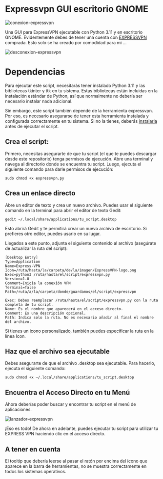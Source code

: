 # Expressvpn GUI escritorio GNOME

![conexion-expressvpn](https://github.com/sapoclay/expressvpn-gui/assets/6242827/4877cec7-412c-4a81-a2d2-de8ad3af9c31)

Una GUI para ExpressVPN ejecutable con Python 3.11 y en escritorio GNOME. Evidentemente debes de tener una cuenta con [EXPRESSVPN](https://www.expressvpn.com/es/refer-a-friend/30-days-free?locale=es&referrer_id=40141467&utm_campaign=referrals&utm_medium=copy_link&utm_source=referral_dashboard) comprada. Esto solo se ha creado por comodidad para mi ...

![desconexion-expressvpn](https://github.com/sapoclay/expressvpn-gui/assets/6242827/8f3dab8e-ed20-40ab-9401-61f1500df16c)

# Dependencias

Para ejecutar este script, necesitarás tener instalado Python 3.11 y las bibliotecas tkinter y ttk en tu sistema. Estas bibliotecas están incluidas en la instalación estándar de Python, así que normalmente no debería ser necesario instalar nada adicional.

Sin embargo, este script también depende de la herramienta expressvpn. Por eso, es necesario asegurarse de tener esta herramienta instalada y configurada correctamente en tu sistema. Si no la tienes, deberás [instalarla](https://www.expressrefer.com/refer-a-friend/30-days-free?locale=es&referrer_id=40141467&utm_campaign=referrals&utm_medium=copy_link&utm_source=referral_dashboard)  antes de ejecutar el script.

## Crea el script:

Primero, necesitas asegurarte de que tu script (el que te puedes descargar desde este repositorio) tenga permisos de ejecución. Abre una terminal y navega al directorio donde se encuentra tu script. Luego, ejecuta el siguiente comando para darle permisos de ejecución:
```
sudo chmod +x expressvpn.py
```
## Crea un enlace directo

Abre un editor de texto y crea un nuevo archivo. Puedes usar el siguiente comando en la terminal para abrir el editor de texto Gedit:
```
gedit ~/.local/share/applications/tu_script.desktop
```
Esto abrirá Gedit y te permitirá crear un nuevo archivo de escritorio. Si prefieres otro editor, puedes usarlo en su lugar.

Llegados a este punto, adjunta el siguiente contenido al archivo (asegúrate de actualizar la ruta del script):
```
[Desktop Entry]
Type=Application
Name=Express-VPN
Icon=/ruta/hasta/la/carpeta/de/la/imagen/ExpressVPN-logo.png
Exec=python3 /ruta/hasta/el/script/expressvpn.py
Version=1.0
Comment=Inicia la conexión VPN
Terminal=false
Path=/ruta/a/la/carpeta/donde/guardamos/el/script/expressvpn
```
    Exec: Debes reemplazar /ruta/hasta/el/script/expressvpn.py con la ruta completa de tu script.
    Name: Es el nombre que aparecerá en el acceso directo.
    Comment: Es una descripción opcional.
    Path: Indica solo la ruta. No es necesario añadir al final el nombre del archivo.

Si tienes un icono personalizado, también puedes especificar la ruta en la línea Icon.

## Haz que el archivo sea ejecutable

Debes asegurarte de que el archivo .desktop sea ejecutable. Para hacerlo, ejecuta el siguiente comando:
```
sudo chmod +x ~/.local/share/applications/tu_script.desktop
```
## Encuentra el Acceso Directo en tu Menú

Ahora deberías poder buscar y encontrar tu script en el menú de aplicaciones.

![lanzador-expressvpn](https://github.com/sapoclay/expressvpn-gui/assets/6242827/ca44463d-69e3-4b50-b838-beddbcaa7b6b)

¡Eso es todo! De ahora en adelante, puedes ejecutar tu script para utilizar tu EXPRESS VPN haciendo clic en el acceso directo.

## A tener en cuenta

El tooltip que debería leerse al pasar el ratón por encima del icono que aparece en la barra de herramientas, no se muestra correctamente en todos los sistemas operativos.
